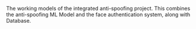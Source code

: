 The working models of the integrated anti-spoofing project.
This combines the anti-spoofing ML Model and the face authentication system, along with Database.

